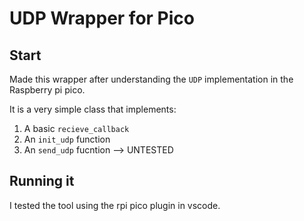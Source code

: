 # UDP Wrapper for Pico
 
## Start

Made this wrapper after understanding the `UDP` implementation in the Raspberry pi pico.

It is a very simple class that implements: 
 1. A basic `recieve_callback`
 2. An `init_udp` function
 3. An `send_udp` fucntion --> UNTESTED

## Running it

I tested the tool using the rpi pico plugin in vscode.
